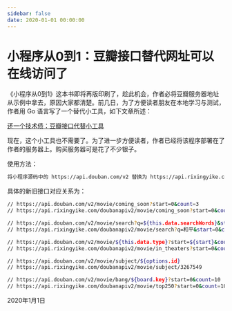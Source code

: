 ```yaml
---
sidebar: false
date: 2020-01-01 00:00:00
---
```

# 小程序从0到1：豆瓣接口替代网址可以在线访问了

《小程序从0到1》这本书即将再版印刷了，趁此机会，作者必将豆瓣服务器地址从示例中拿去，原因大家都清楚。前几日，为了方便读者朋友在本地学习与测试，作者用 Go 语言写了一个替代小工具，如下文章所述：

[还一个技术债：豆瓣接口代替小工具](http://mp.weixin.qq.com/s/-6UYVXvTwxlz5poybBFHUg)

现在，这个小工具也不需要了。为了进一步方便读者，作者已经将该程序部署在了作者的服务器上。购买服务器可是花了不少银子。

使用方法：

```bash
将小程序源码中的 https://api.douban.com/v2 替换为 https://api.rixingyike.com/doubanapiv2
```

具体的新旧接口对应关系为：

```bash
// https://api.douban.com/v2/movie/coming_soon?start=0&count=3
// https://api.rixingyike.com/doubanapiv2/movie/coming_soon?start=0&count=3

// https://api.douban.com/v2/movie/search?q=${this.data.searchWords}&start=${start}&count=${this.data.size}
// https://api.rixingyike.com/doubanapiv2/movie/search?q=和平&start=0&count=10

// https://api.douban.com/v2/movie/${this.data.type}?start=${start}&count= ${this.data.size}
// https://api.rixingyike.com/doubanapiv2/movie/in_theaters?start=0&count=10

// https://api.douban.com/v2/movie/subject/${options.id}
// https://api.rixingyike.com/doubanapiv2/movie/subject/3267549

// https://api.douban.com/v2/movie/bang/${board.key}?start=0&count=10
// https://api.rixingyike.com/doubanapiv2/movie/top250?start=0&count=10
```

2020年1月1日